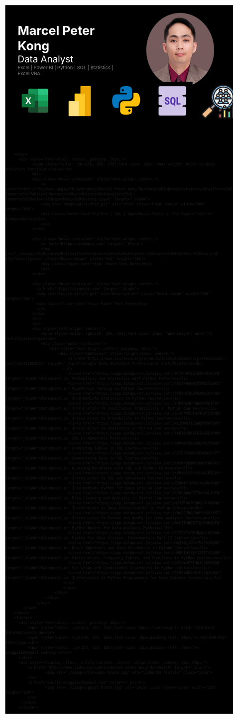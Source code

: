 <link rel="stylesheet" type="text/css" href="styles.css">
<div style="background: black; display: inline-block;">
  <meta name="viewport" content="width=device-width, initial-scale=1.0">
  <body>
        <header>
          <div style="float: right; margin-left: 20px; padding: 20px">
            <img src="./images/profile pic black.jpg" class="black-background" width="300" height="250"></div><br>
            <div style="text-align: left; padding: 40px;">
            <span style="color: rgb(255, 255, 255);font-size: 40px; font-weight: bold;">Marcel Peter Kong</span><br>
            <span style="color: rgb(255, 255, 255);font-size: 30px;">Data Analyst</span>
            <br>
            <span style="color: rgb(128, 128, 128);font-size: 15px;">Excel | Power BI | Python | SQL | Statistics | Excel VBA</span>         <br><br>
              <div style="display: flex; justify-content: left; align-items: center; gap: 20px;">
                  <img src="./images/excel.jpg" alt="excel" class="icon" width="118" height="118"> 
                  <img src="./images/powerbi.jpg" alt="powerbi icon" class="icon" width="128" height="128"> 
                  <img src="./images/python.jpg" alt="python icon" class="icon" width="128" height="128"> 
                  <img src="./images/sql.jpg" alt="sql icon" class="icon" width="128" height="128"> 
                  <img src="./images/statistics.jpg" alt="stats icon" class="icon" width="128" height="128"> 
                  <img src="./images/vba.jpg" alt="vba icon" class="icon" width="128" height="128"> 
              </div>
          </div>
        </header>

        <main>
          <div style="text-align: center; padding: 20px;">
                <span style="color: rgb(255, 255, 255);font-size: 20px; font-weight: bold;">📂 Data Analytics Portfolio</span><br>
                <br>
                <div class="hover-container" style="text-align: center;"> 
                    <a href="https://nbviewer.org/github/Mpakong/Marcel_Peter_Kong_Portfolio/blob/main/projects/Brazilian%20E-Commerce%20Public%20Dataset%20by%20Olist%20%28kaggle%29/E-commerce%20dataset%20hypothesis%20testing.ipynb" target="_blank"> 
                    <img src="images/gifs/chi2.gif" alt="chi2" class="hover-image" width="500" height="300"> 
                    <div class="hover-text">Python | SQL | Hypothesis Testing: Chi-Square Test of Independence</div> 
                    </a> 
                </div>

                <div class="hover-container" style="text-align: center;"> 
                    <a href="https://example.com" target="_blank"> 
                    <img src="./images/z%20score%20closest%20to%20zero%20use%20abs%20func%20zscore%20to%20find%20min.png" alt="Description" class="hover-image" width="500" height="300"> 
                    <div class="hover-text">Your Hover Text Here</div> 
                    </a> 
                </div>
          
                <div class="hover-container" style="text-align: center;"> 
                  <a href="https://example.com" target="_blank"> 
                  <img src="images/gifs/R.gif" alt="Description" class="hover-image" width="500" height="300"> 
                  <div class="hover-text">Your Hover Text Here</div> 
                  </a> 
                </div>
                <br>
                <br>
                <div style="text-align: center;">
                    <span style="color: rgb(255, 255, 255);font-size: 20px; font-weight: bold;">📜 Certificates</span><br>
                    <div class="outer-container">
                        <div style="text-align: center; padding: 20px;">
                            <div class="container" style="align-items: center;">
                                <a href="https://www.coursera.org/account/accomplishments/professional-cert/JXC43Z0DZW13" target="_blank">Google Data Analytics Professional Certificate</a><br>
                              <ul>
                                <li><a href="https://app.dataquest.io/view_cert/9CT0GMTE21W9KYUSYLFD" target="_blank">Dataquest.io: Probability and Statistics with Python Path</a></li>
                                <li><a href="https://app.dataquest.io/view_cert/SD17FHGEH1PSMB25LEKI" target="_blank">Dataquest.io: Hypothesis Testing in Python Course</a></li>
                                <li><a href="https://app.dataquest.io/view_cert/5YU8ULGCZDKAMLCU7FAD" target="_blank">Dataquest.io: Intermediate Statistics in Python Course</a></li>
                                <li><a href="https://app.dataquest.io/view_cert/YIMAREQD4OWAOHPEIFXF" target="_blank">Dataquest.io: Introduction to Conditional Probability in Python Course</a></li>
                                <li><a href="https://app.dataquest.io/view_cert/EL7FPXPL3HI4GBTC3DQQ" target="_blank">Dataquest.io: Introduction to Probability in Python Course</a></li>
                                <li><a href="https://app.dataquest.io/view_cert/4LJWNQ31JQ4QDBXKFIVV" target="_blank">Dataquest.io: Introduction to Statistics in Python Course</a></li>
                                <li><a href="https://app.dataquest.io/view_cert/74R132XK1F62GGEEJHMW" target="_blank">Dataquest.io: SQL Fundamentals Path</a></li>
                                <li><a href="https://app.dataquest.io/view_cert/Q8RYKCP8SQSQ7N1TUWU1" target="_blank">Dataquest.io: Combining Tables in SQL Course</a></li>
                                <li><a href="https://app.dataquest.io/view_cert/GJ7RO7LNNYGEW4DS6H7T" target="_blank">Dataquest.io: Summarizing Data in SQL Course</a></li>
                                <li><a href="https://app.dataquest.io/view_cert/4PVP4BC6N71GKYYB6GKL" target="_blank">Dataquest.io: Querying Databases with SQL and Python Course</a></li>
                                <li><a href="https://app.dataquest.io/view_cert/KURYK23FNJGUA41RBGVS" target="_blank">Dataquest.io: Introduction to SQL and Databases Course</a></li>
                                <li><a href="https://app.dataquest.io/view_cert/OENWBJTONUY24X9UYHQV" target="_blank">Dataquest.io: Intermediate Python for Data Science Course</a></li>
                                <li><a href="https://app.dataquest.io/view_cert/S70CNWUCZZ7MN7GL43TN" target="_blank">Dataquest.io: Data Cleaning and Analysis in Python Course</a></li>
                                <li><a href="https://app.dataquest.io/view_cert/NI7ZRRH7FOHQJUTPWJUU" target="_blank">Dataquest.io: Introduction to Data Visualization in Python Course</a><br>
                                <li><a href="https://app.dataquest.io/view_cert/VWW2JZN9CAHHSKS9YXSC" target="_blank">Dataquest.io: Introduction to Pandas and NumPy for Data Analysis Course</a></li>
                                <li><a href="https://app.dataquest.io/view_cert/AKF1TDNGZFTBPP9N1OTQ" target="_blank">Dataquest.io: Python Basics for Data Analysis Path</a></li>
                                <li><a href="https://app.dataquest.io/view_cert/5JIGET1FKVNAAV1O91AN" target="_blank">Dataquest.io: Python for Data Science: Fundamentals Part II Course</a></li>
                                <li><a href="https://app.dataquest.io/view_cert/DWZXB11OBY75YC5S6O5E" target="_blank">Dataquest.io: Basic Operators and Data Structures in Python Course</a></li>
                                <li><a href="https://app.dataquest.io/view_cert/HMBO1NYXYXYZ1BTSC8BP" target="_blank">Dataquest.io: Dictionaries, Frequency Tables, and Functions in Python Course</a></li>
                                <li><a href="https://app.dataquest.io/view_cert/Q3SJW4OTIMAJCGK9XUGB" target="_blank">Dataquest.io: For Loops and Conditional Statements in Python Course</a></li>
                                <li><a href="https://app.dataquest.io/view_cert/E1B86AK2HDIMC7Q4LOQY" target="_blank">Dataquest.io: Introduction to Python Programming for Data Science Course</a></li>
                              </ul>
                              </div>
                          </div>
                      </div>
                  </div>
            </div>
        </main>
        <footer>
          <div style="text-align: center; padding: 20px;">
              <span style="color: rgb(255, 255, 255);font-size: 22px; font-weight: bold;">📒Contact Information</span><br>
              <span style="color: rgb(128, 128, 128);font-size: 15px;padding-left: 20px;">📞 +63-995-032-3545</span><br>
              <span style="color: rgb(128, 128, 128);font-size: 15px;padding-left: 20px;">✉️ konggiio2@gmail.com</span><br>
          </div>
          <div style="display: flex; justify-content: center; align-items: center; gap: 20px;">
              <a href="https://www.linkedin.com/in/marcel-peter-kong-4a376a310" target="_blank">
                      <img src="./images/linkedin black.jpg" alt="LinkedIn Profile" class="icon"> 
              </a> 
              <a href="mailto:konggiio2@gmail.com" target="_blank"> 
                      <img src="./images/gmail black.jpg" alt="gmail icon" class="icon" width="128" height="128"> 
              </a> 
            </div>
          </footer>
   </body>
